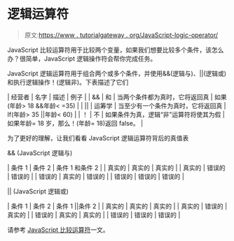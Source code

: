# 逻辑运算符

> 原文:[https://www . tutorialgateway . org/JavaScript-logic-operator/](https://www.tutorialgateway.org/javascript-logical-operator/)

JavaScript 比较运算符用于比较两个变量，如果我们想要比较多个条件，该怎么办？很简单，JavaScript 逻辑操作符会帮你完成任务。

JavaScript 逻辑运算符用于组合两个或多个条件，并使用&&(逻辑与)、||(逻辑或)和执行逻辑操作！(逻辑非)。下表描述了它们

| 经营者 | 名字 | 描述 | 例子 |
| && | 和 | 当两个条件都为真时，它将返回真 | 如果(年龄> 18 &&年龄< =35) |
| &#124;&#124; | 运筹学 | 当至少有一个条件为真时，它将返回真 | If(年龄> 35 &#124;&#124;年龄< 60) |
| ！ | 不 | 如果条件为真，逻辑“非”运算符将使其为假 | 如果年龄= 18 岁，那么！(年龄= 18)返回 false。 |

为了更好的理解，让我们看看 JavaScript 逻辑运算符背后的真值表

&& (JavaScript 逻辑与)

| 条件 1 | 条件 2 | 条件 1 和条件 2 |
| 真实的 | 真实的 | 真实的 |
| 真实的 | 错误的 | 错误的 |
| 错误的 | 真实的 | 错误的 |
| 错误的 | 错误的 | 错误的 |

|| (JavaScript 逻辑或)

| 条件 1 | 条件 2 | 条件 1 &#124;&#124;条件 2 |
| 真实的 | 真实的 | 真实的 |
| 真实的 | 错误的 | 真实的 |
| 错误的 | 真实的 | 真实的 |
| 错误的 | 错误的 | 错误的 |

请参考 [JavaScript 比较运算符](https://www.tutorialgateway.org/javascript-comparison-operators/)一文。